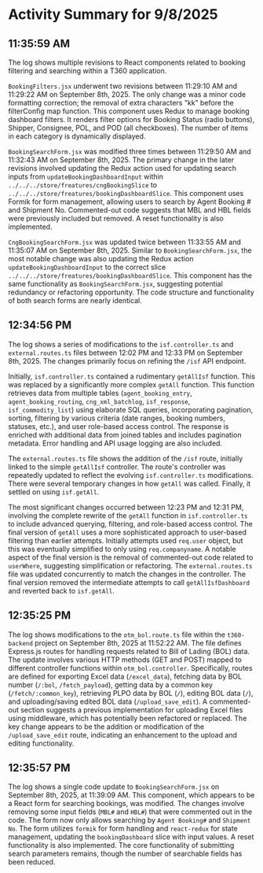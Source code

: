 # Activity Summary for 9/8/2025

## 11:35:59 AM
The log shows multiple revisions to React components related to booking filtering and searching within a T360 application.

`BookingFilters.jsx` underwent two revisions between 11:29:10 AM and 11:29:22 AM on September 8th, 2025.  The only change was a minor code formatting correction; the removal of extra characters "kk" before the filterConfig map function.  This component uses Redux to manage booking dashboard filters.  It renders filter options for Booking Status (radio buttons), Shipper, Consignee, POL, and POD (all checkboxes).  The number of items in each category is dynamically displayed.


`BookingSearchForm.jsx` was modified three times between 11:29:50 AM and 11:32:43 AM on September 8th, 2025. The primary change in the later revisions involved updating the Redux action used for updating search inputs from `updateBookingDashboardInput` within  `../../../store/freatures/cngBookingSlice` to `../../../store/freatures/bookingDashboardSlice`. This component uses Formik for form management, allowing users to search by Agent Booking # and Shipment No.  Commented-out code suggests that MBL and HBL fields were previously included but removed.  A reset functionality is also implemented.

`CngBookingSearchForm.jsx`  was updated twice between 11:33:55 AM and 11:35:07 AM on September 8th, 2025. Similar to `BookingSearchForm.jsx`, the most notable change was also updating the Redux action `updateBookingDashboardInput` to the correct slice `../../../store/freatures/bookingDashboardSlice`.  This component has the same functionality as `BookingSearchForm.jsx`, suggesting potential redundancy or refactoring opportunity. The code structure and functionality of both search forms are nearly identical.


## 12:34:56 PM
The log shows a series of modifications to the `isf.controller.ts` and `external.routes.ts` files between 12:02 PM and 12:33 PM on September 8th, 2025.  The changes primarily focus on refining the `/isf` API endpoint.

Initially,  `isf.controller.ts` contained a rudimentary `getAllIsf` function. This was replaced by a significantly more complex `getAll` function.  This function retrieves data from multiple tables (`agent_booking_entry`, `agent_booking_routing`, `cng_xml_batchlog`, `isf_response`, `isf_commodity_list`) using elaborate SQL queries,  incorporating pagination, sorting, filtering by various criteria (date ranges, booking numbers, statuses, etc.), and user role-based access control. The response is enriched with additional data from joined tables and includes pagination metadata. Error handling and API usage logging are also included.


The `external.routes.ts` file shows the addition of the `/isf` route, initially linked to the simple `getAllIsf` controller.  The route's controller was repeatedly updated to reflect the evolving `isf.controller.ts` modifications.  There were several temporary changes in how `getAll` was called. Finally, it settled on using `isf.getAll`.

The most significant changes occurred between 12:23 PM and 12:31 PM, involving the complete rewrite of the `getAll` function in `isf.controller.ts` to include advanced querying, filtering, and role-based access control.  The final version of `getAll` uses a more sophisticated approach to user-based filtering than earlier attempts.  Initially attempts used  `req.user` object, but this was eventually simplified to only using `req.companyname`.  A notable aspect of the final version is the removal of commented-out code related to `userWhere`, suggesting simplification or refactoring.  The  `external.routes.ts` file was updated concurrently to match the changes in the controller.  The final version removed the intermediate attempts to call `getAllIsfDashboard` and reverted back to `isf.getAll`.


## 12:35:25 PM
The log shows modifications to the `otm_bol.route.ts` file within the `t360-backend` project on September 8th, 2025 at 11:52:22 AM.  The file defines Express.js routes for handling requests related to Bill of Lading (BOL) data.  The update involves various HTTP methods (GET and POST) mapped to different controller functions within `otm_bol.controller`.  Specifically, routes are defined for exporting Excel data (`/excel_data`), fetching data by BOL number (`/:bol`, `/fetch_payload`), getting data by a common key (`/fetch/:common_key`), retrieving PLPO data by BOL (`/`), editing BOL data (`/`), and uploading/saving edited BOL data (`/upload_save_edit`). A commented-out section suggests a previous implementation for uploading Excel files using middleware, which has potentially been refactored or replaced.  The key change appears to be the addition or modification of the `/upload_save_edit` route, indicating an enhancement to the upload and editing functionality.


## 12:35:57 PM
The log shows a single code update to `BookingSearchForm.jsx` on September 8th, 2025, at 11:39:09 AM.  This component, which appears to be a React form for searching bookings, was modified.  The changes involve removing some input fields (`MBL#` and `HBL#`) that were commented out in the code. The form now only allows searching by `Agent Booking#` and `Shipment No`.  The form utilizes `formik` for form handling and `react-redux` for state management, updating the `bookingDashboard` slice with input values.  A reset functionality is also implemented.  The core functionality of submitting search parameters remains, though the number of searchable fields has been reduced.
